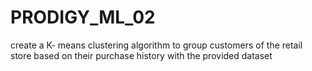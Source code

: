 # PRODIGY_ML_02
create a K- means clustering algorithm to group customers of the retail store based on their purchase history with the provided dataset
